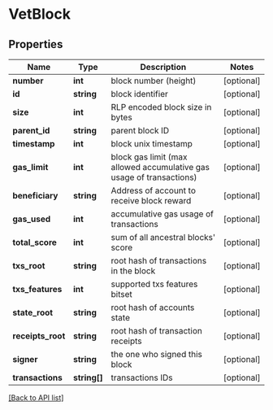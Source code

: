 # VetBlock

## Properties

Name | Type | Description | Notes
------------ | ------------- | ------------- | -------------
**number** | **int** | block number (height) | [optional]
**id** | **string** | block identifier | [optional]
**size** | **int** | RLP encoded block size in bytes | [optional]
**parent_id** | **string** | parent block ID | [optional]
**timestamp** | **int** | block unix timestamp | [optional]
**gas_limit** | **int** | block gas limit (max allowed accumulative gas usage of transactions) | [optional]
**beneficiary** | **string** | Address of account to receive block reward | [optional]
**gas_used** | **int** | accumulative gas usage of transactions | [optional]
**total_score** | **int** | sum of all ancestral blocks&#39; score | [optional]
**txs_root** | **string** | root hash of transactions in the block | [optional]
**txs_features** | **int** | supported txs features bitset | [optional]
**state_root** | **string** | root hash of accounts state | [optional]
**receipts_root** | **string** | root hash of transaction receipts | [optional]
**signer** | **string** | the one who signed this block | [optional]
**transactions** | **string[]** | transactions IDs | [optional]

[[Back to API list]](../../README.md#api-endpoints)
